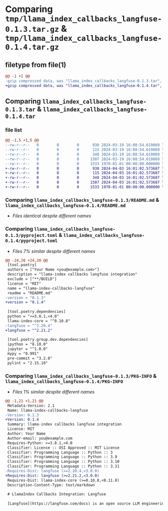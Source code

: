 # Comparing `tmp/llama_index_callbacks_langfuse-0.1.3.tar.gz` & `tmp/llama_index_callbacks_langfuse-0.1.4.tar.gz`

## filetype from file(1)

```diff
@@ -1 +1 @@
-gzip compressed data, was "llama_index_callbacks_langfuse-0.1.3.tar", max compression
+gzip compressed data, was "llama_index_callbacks_langfuse-0.1.4.tar", max compression
```

## Comparing `llama_index_callbacks_langfuse-0.1.3.tar` & `llama_index_callbacks_langfuse-0.1.4.tar`

### file list

```diff
@@ -1,5 +1,5 @@
--rw-r--r--   0        0        0      930 2024-03-19 16:08:54.619869 llama_index_callbacks_langfuse-0.1.3/README.md
--rw-r--r--   0        0        0      115 2024-03-19 16:08:54.619869 llama_index_callbacks_langfuse-0.1.3/llama_index/callbacks/langfuse/__init__.py
--rw-r--r--   0        0        0      348 2024-03-19 16:08:54.619869 llama_index_callbacks_langfuse-0.1.3/llama_index/callbacks/langfuse/base.py
--rw-r--r--   0        0        0     1507 2024-03-19 16:08:54.619869 llama_index_callbacks_langfuse-0.1.3/pyproject.toml
--rw-r--r--   0        0        0     1533 1970-01-01 00:00:00.000000 llama_index_callbacks_langfuse-0.1.3/PKG-INFO
+-rw-r--r--   0        0        0      930 2024-04-03 16:01:02.573687 llama_index_callbacks_langfuse-0.1.4/README.md
+-rw-r--r--   0        0        0      115 2024-04-03 16:01:02.573687 llama_index_callbacks_langfuse-0.1.4/llama_index/callbacks/langfuse/__init__.py
+-rw-r--r--   0        0        0      348 2024-04-03 16:01:02.573687 llama_index_callbacks_langfuse-0.1.4/llama_index/callbacks/langfuse/base.py
+-rw-r--r--   0        0        0     1507 2024-04-03 16:01:02.573687 llama_index_callbacks_langfuse-0.1.4/pyproject.toml
+-rw-r--r--   0        0        0     1533 1970-01-01 00:00:00.000000 llama_index_callbacks_langfuse-0.1.4/PKG-INFO
```

### Comparing `llama_index_callbacks_langfuse-0.1.3/README.md` & `llama_index_callbacks_langfuse-0.1.4/README.md`

 * *Files identical despite different names*

### Comparing `llama_index_callbacks_langfuse-0.1.3/pyproject.toml` & `llama_index_callbacks_langfuse-0.1.4/pyproject.toml`

 * *Files 7% similar despite different names*

```diff
@@ -24,20 +24,20 @@
 [tool.poetry]
 authors = ["Your Name <you@example.com>"]
 description = "llama-index callbacks langfuse integration"
 exclude = ["**/BUILD"]
 license = "MIT"
 name = "llama-index-callbacks-langfuse"
 readme = "README.md"
-version = "0.1.3"
+version = "0.1.4"
 
 [tool.poetry.dependencies]
 python = ">=3.8.1,<4.0"
 llama-index-core = "^0.10.8"
-langfuse = "^2.20.4"
+langfuse = "^2.21.2"
 
 [tool.poetry.group.dev.dependencies]
 ipython = "8.10.0"
 jupyter = "^1.0.0"
 mypy = "0.991"
 pre-commit = "3.2.0"
 pylint = "2.15.10"
```

### Comparing `llama_index_callbacks_langfuse-0.1.3/PKG-INFO` & `llama_index_callbacks_langfuse-0.1.4/PKG-INFO`

 * *Files 1% similar despite different names*

```diff
@@ -1,21 +1,21 @@
 Metadata-Version: 2.1
 Name: llama-index-callbacks-langfuse
-Version: 0.1.3
+Version: 0.1.4
 Summary: llama-index callbacks langfuse integration
 License: MIT
 Author: Your Name
 Author-email: you@example.com
 Requires-Python: >=3.8.1,<4.0
 Classifier: License :: OSI Approved :: MIT License
 Classifier: Programming Language :: Python :: 3
 Classifier: Programming Language :: Python :: 3.9
 Classifier: Programming Language :: Python :: 3.10
 Classifier: Programming Language :: Python :: 3.11
-Requires-Dist: langfuse (>=2.20.4,<3.0.0)
+Requires-Dist: langfuse (>=2.21.2,<3.0.0)
 Requires-Dist: llama-index-core (>=0.10.8,<0.11.0)
 Description-Content-Type: text/markdown
 
 # LlamaIndex Callbacks Integration: Langfuse
 
 [Langfuse](https://langfuse.com/docs) is an open source LLM engineering platform to help teams collaboratively debug, analyze and iterate on their LLM Applications. With the Langfuse integration, you can seamlessly track and monitor performance, traces, and metrics of your LlamaIndex application. Detailed traces of the LlamaIndex context augmentation and the LLM querying processes are captured and can be inspected directly in the Langfuse UI.
```

